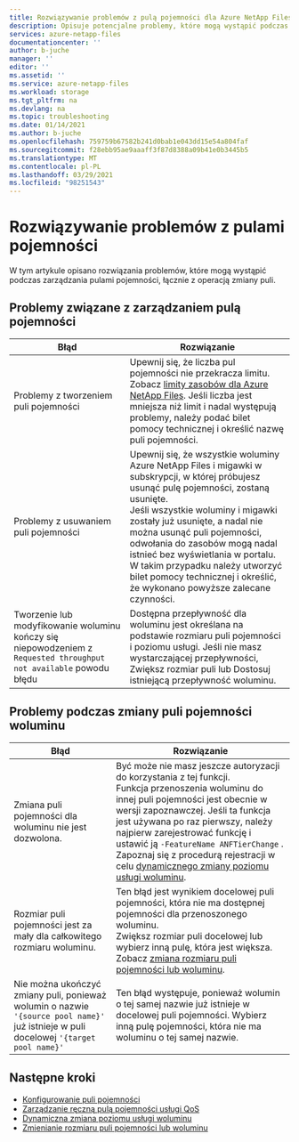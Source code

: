 ```yaml
---
title: Rozwiązywanie problemów z pulą pojemności dla Azure NetApp Files | Microsoft Docs
description: Opisuje potencjalne problemy, które mogą wystąpić podczas zarządzania pulami pojemności i oferuje rozwiązania problemów.
services: azure-netapp-files
documentationcenter: ''
author: b-juche
manager: ''
editor: ''
ms.assetid: ''
ms.service: azure-netapp-files
ms.workload: storage
ms.tgt_pltfrm: na
ms.devlang: na
ms.topic: troubleshooting
ms.date: 01/14/2021
ms.author: b-juche
ms.openlocfilehash: 759759b67582b241d0bab1e043dd15e54a804faf
ms.sourcegitcommit: f28ebb95ae9aaaff3f87d8388a09b41e0b3445b5
ms.translationtype: MT
ms.contentlocale: pl-PL
ms.lasthandoff: 03/29/2021
ms.locfileid: "98251543"
---
```

# <a name="troubleshoot-capacity-pool-issues"></a>Rozwiązywanie problemów z pulami pojemności

W tym artykule opisano rozwiązania problemów, które mogą wystąpić podczas zarządzania pulami pojemności, łącznie z operacją zmiany puli. 

## <a name="issues-managing-a-capacity-pool"></a>Problemy związane z zarządzaniem pulą pojemności 

|     Błąd    |     Rozwiązanie    |
|-|-|
| Problemy z tworzeniem puli pojemności |  Upewnij się, że liczba pul pojemności nie przekracza limitu. Zobacz [limity zasobów dla Azure NetApp Files](azure-netapp-files-resource-limits.md).  Jeśli liczba jest mniejsza niż limit i nadal występują problemy, należy podać bilet pomocy technicznej i określić nazwę puli pojemności. |
| Problemy z usuwaniem puli pojemności  |  Upewnij się, że wszystkie woluminy Azure NetApp Files i migawki w subskrypcji, w której próbujesz usunąć pulę pojemności, zostaną usunięte. <br> Jeśli wszystkie woluminy i migawki zostały już usunięte, a nadal nie można usunąć puli pojemności, odwołania do zasobów mogą nadal istnieć bez wyświetlania w portalu. W takim przypadku należy utworzyć bilet pomocy technicznej i określić, że wykonano powyższe zalecane czynności. |
| Tworzenie lub modyfikowanie woluminu kończy się niepowodzeniem z `Requested throughput not available` powodu błędu | Dostępna przepływność dla woluminu jest określana na podstawie rozmiaru puli pojemności i poziomu usługi. Jeśli nie masz wystarczającej przepływności, Zwiększ rozmiar puli lub Dostosuj istniejącą przepływność woluminu. | 

## <a name="issues-when-changing-the-capacity-pool-of-a-volume"></a>Problemy podczas zmiany puli pojemności woluminu 

|     Błąd    |     Rozwiązanie    |
|-|-|
| Zmiana puli pojemności dla woluminu nie jest dozwolona. | Być może nie masz jeszcze autoryzacji do korzystania z tej funkcji. <br> Funkcja przenoszenia woluminu do innej puli pojemności jest obecnie w wersji zapoznawczej. Jeśli ta funkcja jest używana po raz pierwszy, należy najpierw zarejestrować funkcję i ustawić ją `-FeatureName ANFTierChange` . Zapoznaj się z procedurą rejestracji w celu [dynamicznego zmiany poziomu usługi woluminu](dynamic-change-volume-service-level.md). |
| Rozmiar puli pojemności jest za mały dla całkowitego rozmiaru woluminu. |  Ten błąd jest wynikiem docelowej puli pojemności, która nie ma dostępnej pojemności dla przenoszonego woluminu.  <br> Zwiększ rozmiar puli docelowej lub wybierz inną pulę, która jest większa.  Zobacz [zmiana rozmiaru puli pojemności lub woluminu](azure-netapp-files-resize-capacity-pools-or-volumes.md).   |
|  Nie można ukończyć zmiany puli, ponieważ wolumin o nazwie `'{source pool name}'` już istnieje w puli docelowej `'{target pool name}'` | Ten błąd występuje, ponieważ wolumin o tej samej nazwie już istnieje w docelowej puli pojemności.  Wybierz inną pulę pojemności, która nie ma woluminu o tej samej nazwie.   | 

## <a name="next-steps"></a>Następne kroki  

* [Konfigurowanie puli pojemności](azure-netapp-files-set-up-capacity-pool.md)
* [Zarządzanie ręczną pulą pojemności usługi QoS](manage-manual-qos-capacity-pool.md)
* [Dynamiczna zmiana poziomu usługi woluminu](dynamic-change-volume-service-level.md)
* [Zmienianie rozmiaru puli pojemności lub woluminu](azure-netapp-files-resize-capacity-pools-or-volumes.md)
